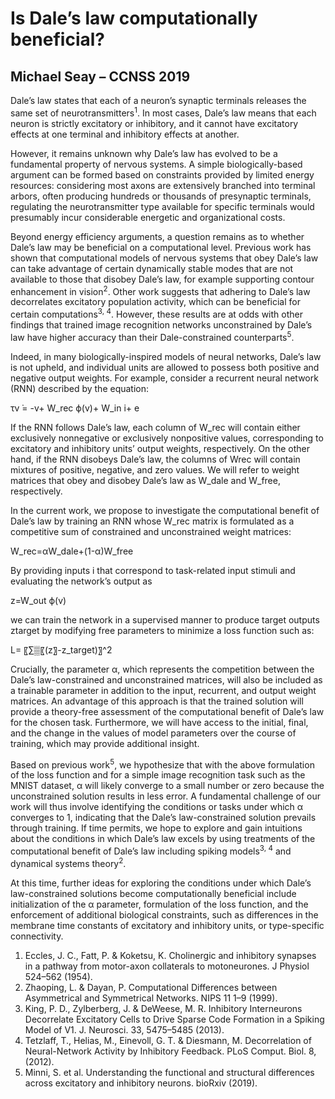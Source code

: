 # Is Dale’s law computationally beneficial?
## Michael Seay – CCNSS 2019

Dale’s law states that each of a neuron’s synaptic terminals releases the same set of neurotransmitters<sup>1</sup>. In most cases, Dale’s law means that each neuron is strictly excitatory or inhibitory, and it cannot have excitatory effects at one terminal and inhibitory effects at another.

However, it remains unknown why Dale’s law has evolved to be a fundamental property of nervous systems. A simple biologically-based argument can be formed based on constraints provided by limited energy resources: considering most axons are extensively branched into terminal arbors, often producing hundreds or thousands of presynaptic terminals, regulating the neurotransmitter type available for specific terminals would presumably incur considerable energetic and organizational costs.

Beyond energy efficiency arguments, a question remains as to whether Dale’s law may be beneficial on a computational level. Previous work has shown that computational models of nervous systems that obey Dale’s law can take advantage of certain dynamically stable modes that are not available to those that disobey Dale’s law, for example supporting contour enhancement in vision<sup>2</sup>. Other work suggests that adhering to Dale’s law decorrelates excitatory population activity, which can be beneficial for certain computations<sup>3, 4</sup>. However, these results are at odds with other findings that trained image recognition networks unconstrained by Dale’s law have higher accuracy than their Dale-constrained counterparts<sup>5</sup>.

Indeed, in many biologically-inspired models of neural networks, Dale’s law is not upheld, and individual units are allowed to possess both positive and negative output weights. For example, consider a recurrent neural network (RNN) described by the equation:

τv ̇= -v+ W_rec ϕ(v)+ W_in i+ e

If the RNN follows Dale’s law, each column of W_rec will contain either exclusively nonnegative or exclusively nonpositive values, corresponding to excitatory and inhibitory units’ output weights, respectively. On the other hand, if the RNN disobeys Dale’s law, the columns of Wrec will contain mixtures of positive, negative, and zero values. We will refer to weight matrices that obey and disobey Dale’s law as W_dale and W_free, respectively.

In the current work, we propose to investigate the computational benefit of Dale’s law by training an RNN whose W_rec matrix is formulated as a competitive sum of constrained and unconstrained weight matrices:

W_rec=αW_dale+(1-α)W_free

By providing inputs i that correspond to task-related input stimuli and evaluating the network’s output as

z=W_out  ϕ(v)

we can train the network in a supervised manner to produce target outputs ztarget by modifying free parameters to minimize a loss function such as:

L= 〖∑▒〖(z〗-z_target)〗^2

Crucially, the parameter α, which represents the competition between the Dale’s law-constrained and unconstrained matrices, will also be included as a trainable parameter in addition to the input, recurrent, and output weight matrices. An advantage of this approach is that the trained solution will provide a theory-free assessment of the computational benefit of Dale’s law for the chosen task. Furthermore, we will have access to the initial, final, and the change in the values of model parameters over the course of training, which may provide additional insight.

Based on previous work<sup>5</sup>, we hypothesize that with the above formulation of the loss function and for a simple image recognition task such as the MNIST dataset, α will likely converge to a small number or zero because the unconstrained solution results in less error. A fundamental challenge of our work will thus involve identifying the conditions or tasks under which α converges to 1, indicating that the Dale’s law-constrained solution prevails through training. If time permits, we hope to explore and gain intuitions about the conditions in which Dale’s law excels by using treatments of the computational benefit of Dale’s law including spiking models<sup>3, 4</sup> and dynamical systems theory<sup>2</sup>.

At this time, further ideas for exploring the conditions under which Dale’s law-constrained solutions become computationally beneficial include initialization of the α parameter, formulation of the loss function, and the enforcement of additional biological constraints, such as differences in the membrane time constants of excitatory and inhibitory units, or type-specific connectivity.

1.	Eccles, J. C., Fatt, P. & Koketsu, K. Cholinergic and inhibitory synapses in a pathway from motor-axon collaterals to motoneurones. J Physiol 524–562 (1954).
2.	Zhaoping, L. & Dayan, P. Computational Differences between Asymmetrical and Symmetrical Networks. NIPS 11 1–9 (1999).
3.	King, P. D., Zylberberg, J. & DeWeese, M. R. Inhibitory Interneurons Decorrelate Excitatory Cells to Drive Sparse Code Formation in a Spiking Model of V1. J. Neurosci. 33, 5475–5485 (2013).
4.	Tetzlaff, T., Helias, M., Einevoll, G. T. & Diesmann, M. Decorrelation of Neural-Network Activity by Inhibitory Feedback. PLoS Comput. Biol. 8, (2012).
5.	Minni, S. et al. Understanding the functional and structural differences across excitatory and inhibitory neurons. bioRxiv (2019).

